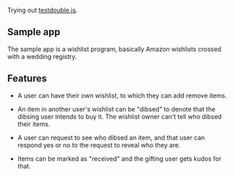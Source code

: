Trying out [testdouble.js](https://github.com/testdouble/testdouble.js).


## Sample app
The sample app is a wishlist program, basically Amazon wishlists crossed with a
wedding registry.


## Features
* A user can have their own wishlist, to which they can add remove items.

* An item in another user's wishlist can be "dibsed" to denote that the dibsing
user intends to buy it. The wishlist owner can't tell who dibsed their items.

* A user can request to see who dibsed an item, and that user can respond yes
or no to the request to reveal who they are.

* Items can be marked as "received" and the gifting user gets kudos for that.
